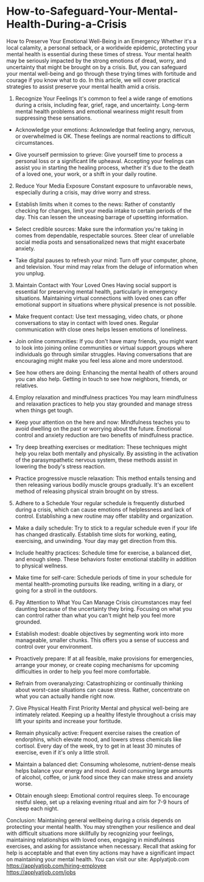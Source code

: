 # How-to-Safeguard-Your-Mental-Health-During-a-Crisis
How to Preserve Your Emotional Well-Being in an Emergency
Whether it's a local calamity, a personal setback, or a worldwide epidemic, protecting your mental health is essential during these times of stress. Your mental health may be seriously impacted by the strong emotions of dread, worry, and uncertainty that might be brought on by a crisis. But, you can safeguard your mental well-being and go through these trying times with fortitude and courage if you know what to do. In this article, we will cover practical strategies to assist preserve your mental health amid a crisis.

1. Recognize Your Feelings
It's common to feel a wide range of emotions during a crisis, including fear, grief, rage, and uncertainty. Long-term mental health problems and emotional weariness might result from suppressing these sensations.

 - Acknowledge your emotions: Acknowledge that feeling angry, nervous, or overwhelmed is OK. These feelings are normal reactions to difficult circumstances.

 - Give yourself permission to grieve: Give yourself time to process a personal loss or a significant life upheaval. Accepting your feelings can assist you in starting the healing process, whether it's due to the death of a loved one, your work, or a shift in your daily routine.

2. Reduce Your Media Exposure
Constant exposure to unfavorable news, especially during a crisis, may drive worry and stress.

 - Establish limits when it comes to the news: Rather of constantly checking for changes, limit your media intake to certain periods of the day. This can lessen the unceasing barrage of upsetting information.

 - Select credible sources: Make sure the information you're taking in comes from dependable, respectable sources. Steer clear of unreliable social media posts and sensationalized news that might exacerbate anxiety.

 - Take digital pauses to refresh your mind: Turn off your computer, phone, and television. Your mind may relax from the deluge of information when you unplug.

3. Maintain Contact with Your Loved Ones
Having social support is essential for preserving mental health, particularly in emergency situations. Maintaining virtual connections with loved ones can offer emotional support in situations where physical presence is not possible.

 - Make frequent contact: Use text messaging, video chats, or phone conversations to stay in contact with loved ones. Regular communication with close ones helps lessen emotions of loneliness.

 - Join online communities: If you don't have many friends, you might want to look into joining online communities or virtual support groups where individuals go through similar struggles. Having conversations that are encouraging might make you feel less alone and more understood.

 - See how others are doing: Enhancing the mental health of others around you can also help. Getting in touch to see how neighbors, friends, or relatives.

4. Employ relaxation and mindfulness practices
You may learn mindfulness and relaxation practices to help you stay grounded and manage stress when things get tough.

 - Keep your attention on the here and now: Mindfulness teaches you to avoid dwelling on the past or worrying about the future. Emotional control and anxiety reduction are two benefits of mindfulness practice.

 - Try deep breathing exercises or meditation: These techniques might help you relax both mentally and physically. By assisting in the activation of the parasympathetic nervous system, these methods assist in lowering the body's stress reaction.

 - Practice progressive muscle relaxation: This method entails tensing and then releasing various bodily muscle groups gradually. It's an excellent method of releasing physical strain brought on by stress.

5. Adhere to a Schedule
Your regular schedule is frequently disturbed during a crisis, which can cause emotions of helplessness and lack of control. Establishing a new routine may offer stability and organization.

 - Make a daily schedule: Try to stick to a regular schedule even if your life has changed drastically. Establish time slots for working, eating, exercising, and unwinding. Your day may get direction from this.

 - Include healthy practices: Schedule time for exercise, a balanced diet, and enough sleep. These behaviors foster emotional stability in addition to physical wellness.

 - Make time for self-care: Schedule periods of time in your schedule for mental health-promoting pursuits like reading, writing in a diary, or going for a stroll in the outdoors.

6. Pay Attention to What You Can Manage
Crisis circumstances may feel daunting because of the uncertainty they bring. Focusing on what you can control rather than what you can't might help you feel more grounded.

 - Establish modest: doable objectives by segmenting work into more manageable, smaller chunks. This offers you a sense of success and control over your environment.

 - Proactively prepare: If at all feasible, make provisions for emergencies, arrange your money, or create coping mechanisms for upcoming difficulties in order to help you feel more comfortable.

 - Refrain from overanalyzing: Catastrophizing or continually thinking about worst-case situations can cause stress. Rather, concentrate on what you can actually handle right now.

7. Give Physical Health First Priority
Mental and physical well-being are intimately related. Keeping up a healthy lifestyle throughout a crisis may lift your spirits and increase your fortitude.

 - Remain physically active: Frequent exercise raises the creation of endorphins, which elevate mood, and lowers stress chemicals like cortisol. Every day of the week, try to get in at least 30 minutes of exercise, even if it's only a little stroll.

 - Maintain a balanced diet: Consuming wholesome, nutrient-dense meals helps balance your energy and mood. Avoid consuming large amounts of alcohol, coffee, or junk food since they can make stress and anxiety worse.

 - Obtain enough sleep: Emotional control requires sleep. To encourage restful sleep, set up a relaxing evening ritual and aim for 7-9 hours of sleep each night.

Conclusion:
Maintaining general wellbeing during a crisis depends on protecting your mental health. You may strengthen your resilience and deal with difficult situations more skillfully by recognizing your feelings, maintaining relationships with loved ones, engaging in mindfulness exercises, and asking for assistance when necessary. Recall that asking for help is acceptable and that even tiny actions may have a significant impact on maintaining your mental health.
You can visit our site: Applyatjob.com<br>
 https://applyatjob.com/hiring-employee<br>
https://applyatjob.com/jobs
